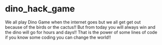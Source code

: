 # dino_hack_game
We all play Dino Game when the internet goes but we all get get out because of the birds or the cactus!! But from today you will always win and the dino will go for hours and days!! That is the power of some lines of code if you know some coding you can change the world!!
